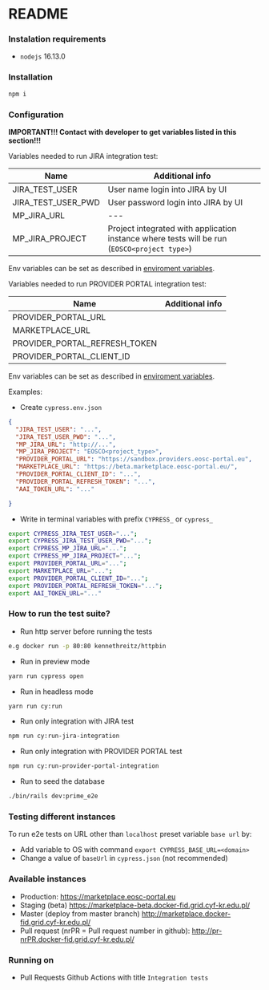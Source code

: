 # README

### Instalation requirements
- `nodejs` 16.13.0

### Installation
```bash
npm i
```

### Configuration
**IMPORTANT!!!  Contact with developer to get variables listed in this section!!!**

Variables needed to run JIRA integration test:

| Name | Additional info |
|---|---|
| JIRA_TEST_USER        | User name login into JIRA by UI |
| JIRA_TEST_USER_PWD    | User password login into JIRA by UI  |
| MP_JIRA_URL           | --- |
| MP_JIRA_PROJECT       | Project integrated with application instance where tests will be run (`EOSCO<project type>`) | 

Env variables can be set as described in [enviroment variables](https://docs.cypress.io/guides/guides/environment-variables#Option-1-configuration-file).

Variables needed to run PROVIDER PORTAL integration test:

| Name | Additional info |
|---|---|
| PROVIDER_PORTAL_URL        
| MARKETPLACE_URL   
| PROVIDER_PORTAL_REFRESH_TOKEN         
| PROVIDER_PORTAL_CLIENT_ID  

Env variables can be set as described in [enviroment variables](https://docs.cypress.io/guides/guides/environment-variables#Option-1-configuration-file).

Examples:
- Create `cypress.env.json`
```json
{
  "JIRA_TEST_USER": "...",
  "JIRA_TEST_USER_PWD": "...",
  "MP_JIRA_URL": "http://...",
  "MP_JIRA_PROJECT": "EOSCO<project_type>",
  "PROVIDER_PORTAL_URL": "https://sandbox.providers.eosc-portal.eu",
  "MARKETPLACE_URL": "https://beta.marketplace.eosc-portal.eu/", 
  "PROVIDER_PORTAL_CLIENT_ID": "...",
  "PROVIDER_PORTAL_REFRESH_TOKEN": "...",
  "AAI_TOKEN_URL": "..."

}
```
- Write in terminal variables with prefix `CYPRESS_` or `cypress_`
```bash
export CYPRESS_JIRA_TEST_USER="...";
export CYPRESS_JIRA_TEST_USER_PWD="...";
export CYPRESS_MP_JIRA_URL="...";
export CYPRESS_MP_JIRA_PROJECT="...";
export PROVIDER_PORTAL_URL="...";
export MARKETPLACE_URL="...";
export PROVIDER_PORTAL_CLIENT_ID="...";
export PROVIDER_PORTAL_REFRESH_TOKEN="...";
export AAI_TOKEN_URL="..."
```

### How to run the test suite?

- Run http server before running the tests
```bash
e.g docker run -p 80:80 kennethreitz/httpbin
```
- Run in preview mode
```bash
yarn run cypress open
```
- Run in headless mode
```bash
yarn run cy:run
```
- Run only integration with JIRA test
```bash
npm run cy:run-jira-integration
```
- Run only integration with PROVIDER PORTAL test
```bash
npm run cy:run-provider-portal-integration
```
- Run to seed the database
```bash
./bin/rails dev:prime_e2e
```


### Testing different instances
To run e2e tests on URL other than `localhost` preset variable `base url` by:
- Add variable to OS with command `export CYPRESS_BASE_URL=<domain>`
- Change a value of `baseUrl` in `cypress.json` (not recommended)

### Available instances
- Production: https://marketplace.eosc-portal.eu
- Staging (beta) https://marketplace-beta.docker-fid.grid.cyf-kr.edu.pl/
- Master (deploy from master branch) http://marketplace.docker-fid.grid.cyf-kr.edu.pl/
- Pull request (nrPR = Pull request number in github): http://pr-nrPR.docker-fid.grid.cyf-kr.edu.pl/

### Running on
- Pull Requests Github Actions with title `Integration tests`